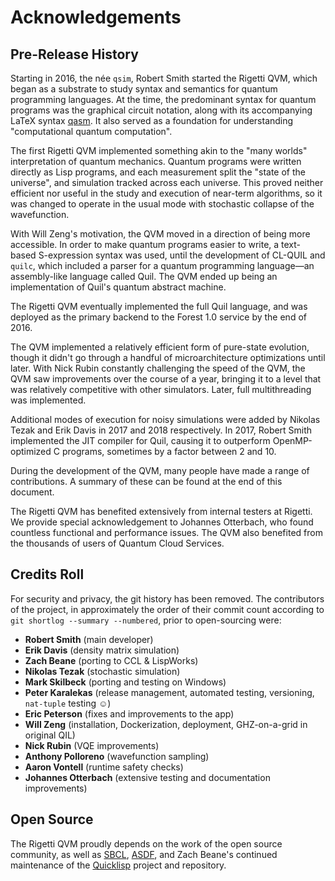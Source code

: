 # Acknowledgements

## Pre-Release History

Starting in 2016, the née `qsim`, Robert Smith started the Rigetti
QVM, which began as a substrate to study syntax and semantics for
quantum programming languages. At the time, the predominant syntax for
quantum programs was the graphical circuit notation, along with its
accompanying LaTeX syntax
[qasm](https://www.media.mit.edu/quanta/qasm2circ/). It also served as
a foundation for understanding "computational quantum computation".

The first Rigetti QVM implemented something akin to the "many worlds"
interpretation of quantum mechanics. Quantum programs were written
directly as Lisp programs, and each measurement split the "state of
the universe", and simulation tracked across each universe. This
proved neither efficient nor useful in the study and execution of
near-term algorithms, so it was changed to operate in the usual mode
with stochastic collapse of the wavefunction.

With Will Zeng's motivation, the QVM moved in a direction of being
more accessible. In order to make quantum programs easier to write, a
text-based S-expression syntax was used, until the development of
CL-QUIL and `quilc`, which included a parser for a quantum programming
language—an assembly-like language called Quil. The QVM ended up being
an implementation of Quil's quantum abstract machine.

The Rigetti QVM eventually implemented the full Quil language, and was
deployed as the primary backend to the Forest 1.0 service by the end
of 2016.

The QVM implemented a relatively efficient form of pure-state
evolution, though it didn't go through a handful of microarchitecture
optimizations until later. With Nick Rubin constantly challenging the
speed of the QVM, the QVM saw improvements over the course of a year,
bringing it to a level that was relatively competitive with other
simulators. Later, full multithreading was implemented.

Additional modes of execution for noisy simulations were added by
Nikolas Tezak and Erik Davis in 2017 and 2018 respectively. In 2017,
Robert Smith implemented the JIT compiler for Quil, causing it to
outperform OpenMP-optimized C programs, sometimes by a factor between
2 and 10.

During the development of the QVM, many people have made a range of
contributions. A summary of these can be found at the end of this
document.

The Rigetti QVM has benefited extensively from internal testers at
Rigetti. We provide special acknowledgement to Johannes Otterbach, who
found countless functional and performance issues. The QVM also
benefited from the thousands of users of Quantum Cloud Services.

## Credits Roll

For security and privacy, the git history has been removed. The
contributors of the project, in approximately the order of their
commit count according to `git shortlog --summary --numbered`, prior
to open-sourcing were:

* **Robert Smith** (main developer)
* **Erik Davis** (density matrix simulation)
* **Zach Beane** (porting to CCL & LispWorks)
* **Nikolas Tezak** (stochastic simulation)
* **Mark Skilbeck** (porting and testing on Windows)
* **Peter Karalekas** (release management, automated testing, versioning, `nat-tuple` testing ☺️)
* **Eric Peterson** (fixes and improvements to the app)
* **Will Zeng** (installation, Dockerization, deployment, GHZ-on-a-grid in original QIL)
* **Nick Rubin** (VQE improvements)
* **Anthony Polloreno** (wavefunction sampling)
* **Aaron Vontell** (runtime safety checks)
* **Johannes Otterbach** (extensive testing and documentation improvements)  

## Open Source

The Rigetti QVM proudly depends on the work of the open source
community, as well as [SBCL](http://www.sbcl.org/),
[ASDF](https://common-lisp.net/project/asdf/), and Zach Beane's
continued maintenance of the [Quicklisp](https://www.quicklisp.org/)
project and repository.